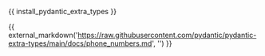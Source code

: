 {{ install_pydantic_extra_types }}

{{ external_markdown('https://raw.githubusercontent.com/pydantic/pydantic-extra-types/main/docs/phone_numbers.md', '') }}
